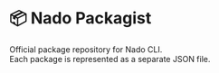 # 📦 Nado Packagist

Official package repository for Nado CLI.  
Each package is represented as a separate JSON file.
